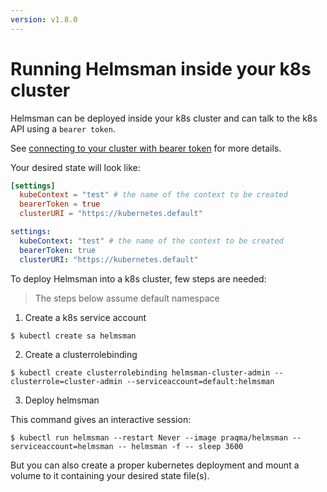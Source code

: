 ```yaml
---
version: v1.8.0
---
```


# Running Helmsman inside your k8s cluster

Helmsman can be deployed inside your k8s cluster and can talk to the k8s API using a `bearer token`.

See [connecting to your cluster with bearer token](../settings/creating_kube_context_with_token.md) for more details.


Your desired state will look like:

```toml
[settings]
  kubeContext = "test" # the name of the context to be created
  bearerToken = true
  clusterURI = "https://kubernetes.default"
```

```yaml
settings:
  kubeContext: "test" # the name of the context to be created
  bearerToken: true
  clusterURI: "https://kubernetes.default"
```

To deploy Helmsman into a k8s cluster, few steps are needed:

> The steps below assume default namespace

1. Create a k8s service account

```shell
$ kubectl create sa helmsman
```

2. Create a clusterrolebinding

```shell
$ kubectl create clusterrolebinding helmsman-cluster-admin --clusterrole=cluster-admin --serviceaccount=default:helmsman
```

3. Deploy helmsman

This command gives an interactive session:

```shell
$ kubectl run helmsman --restart Never --image praqma/helmsman --serviceaccount=helmsman -- helmsman -f -- sleep 3600
```

But you can also create a proper kubernetes deployment and mount a volume to it containing your desired state file(s).
